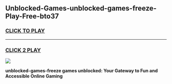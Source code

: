 
## Unblocked-Games-unblocked-games-freeze-Play-Free-bto37
<h3>
<a href="https://premium76.site?title=unblocked-games-freeze&ref=18A1">CLICK TO PLAY</a></h3>
<hr>

<h3>
<a href="https://premium76.site?title=unblocked-games-freeze&ref=18A1">CLICK 2 PLAY</a>
  
</h3>

<a href="https://premium76.site?title=unblocked-games-freeze&ref=18A1"><img src="https://clearcache.store/games.png"></a>


**unblocked-games-freeze games unblocked: Your Gateway to Fun and Accessible Online Gaming**
